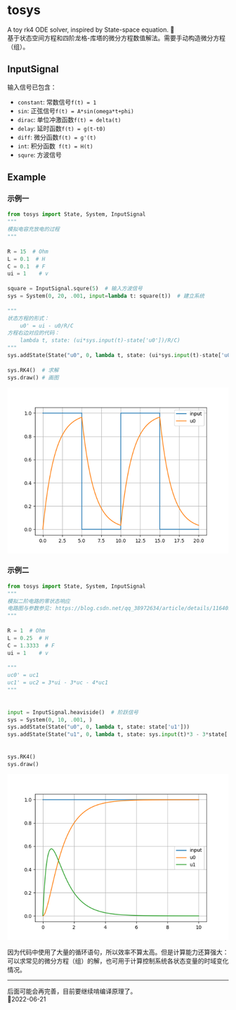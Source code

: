 # tosys
A toy rk4 ODE solver, inspired by State-space equation. 🍭  
基于状态空间方程和四阶龙格-库塔的微分方程数值解法。需要手动构造微分方程（组）。  

## InputSignal  
输入信号已包含：  
- `constant`: 常数信号`f(t) = 1`
- `sin`: 正弦信号`f(t) = A*sin(omega*t+phi)`
- `dirac`: 单位冲激函数`f(t) = delta(t)`
- `delay`: 延时函数`f(t) = g(t-t0)`
- `diff`:  微分函数`f(t) = g'(t)`
- `int`: 积分函数` f(t) = H(t)`
- `squre`: 方波信号


## Example  

### 示例一

```Python
from tosys import State, System, InputSignal
"""
模拟电容充放电的过程    
"""

R = 15  # Ohm
L = 0.1  # H
C = 0.1  # F
ui = 1    # v

square = InputSignal.squre(5)  # 输入方波信号
sys = System(0, 20, .001, input=lambda t: square(t))  # 建立系统

"""
状态方程的形式：
    u0' = ui - u0/R/C  
方程右边对应的代码：
    lambda t, state: (ui*sys.input(t)-state['u0'])/R/C)
"""
sys.addState(State("u0", 0, lambda t, state: (ui*sys.input(t)-state['u0'])/R/C))

sys.RK4()  # 求解
sys.draw() # 画图
```  

![](img/exp_01.png)  

### 示例二  
```python
from tosys import State, System, InputSignal
"""
模拟二阶电路的零状态响应  
电路图与参数参见: https://blog.csdn.net/qq_38972634/article/details/116405600
"""

R = 1  # Ohm
L = 0.25  # H
C = 1.3333  # F
ui = 1    # v

""" 
uc0' = uc1  
uc1' = uc2 = 3*ui - 3*uc - 4*uc1  
"""


input = InputSignal.heaviside()  # 阶跃信号
sys = System(0, 10, .001, )
sys.addState(State("u0", 0, lambda t, state: state['u1']))
sys.addState(State("u1", 0, lambda t, state: sys.input(t)*3 - 3*state['u0'] - 4*state['u1']))


sys.RK4()
sys.draw()
```
![](img/exp_02.png)  


因为代码中使用了大量的循环语句，所以效率不算太高。但是计算能力还算强大：可以求常见的微分方程（组）的解，也可用于计算控制系统各状态变量的时域变化情况。  

-----  
后面可能会再完善，目前要继续啃编译原理了。   
📅2022-06-21